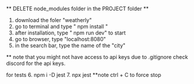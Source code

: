 ** DELETE node_modules folder in the PROJECT folder **

1. download the foler "weatherly"
2. go to terminal and type " npm install "
3. after installation, type " npm run dev" to start
4. go to browser, type "localhost:8080"
5. in the search bar, type the name of the "city"

** note that you might not have access to api keys due to .gitignore 
check discord for the api keys.


for tests
6. npm i -D jest
7. npx jest
**note ctrl + C to force stop

